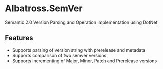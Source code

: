 # Albatross.SemVer
Semantic 2.0 Version Parsing and Operation Implementation using DotNet

## Features
* Supports parsing of version string with prerelease and metadata
* Supports comparison of two semver versions
* Supports incrementing of Major, Minor, Patch and Prerelease versions
